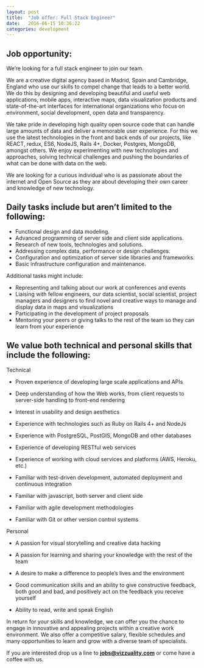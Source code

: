 ```yaml
---
layout: post
title:  "Job offer: Full Stack Engineer"
date:   2016-06-15 10:36:22
categories: development
---
```


## Job opportunity:

We’re looking for a full stack engineer to join our team. 

We are a creative digital agency based in Madrid, Spain and Cambridge, England who use our skills to compel change that leads to a better world. We do this by designing and developing beautiful and useful web applications, mobile apps, interactive maps, data visualization products and state-of-the-art interfaces for international organizations who focus on environment, social development, open data and transparency.

We take pride in developing high quality open source code that can handle large amounts of data and deliver a memorable user experience. For this we use the latest technologies in the front and back ends of our projects, like REACT, redux, ES6, NodeJS, Rails 4+, Docker, Postgres, MongoDB, amongst others. We enjoy experimenting with new technologies and approaches, solving technical challenges and pushing the boundaries of what can be done with data on the web.

We are looking for a curious individual who is as passionate about the internet and Open Source as they are about developing their own career and knowledge of new technology. 

## Daily tasks include but aren’t limited to the following:

* Functional design and data modeling.
* Advanced programming of server side and client side applications.
* Research of new tools, technologies and solutions.
* Addressing complex data, performance or design challenges.
* Configuration and optimization of server side libraries and frameworks.
* Basic infrastructure configuration and maintenance.

Additional tasks might include:

* Representing and talking about our work at conferences and events
* Liaising with fellow engineers, our data scientist, social scientist, project managers and designers to find novel and creative ways to manage and display data in maps and visualizations 
* Participating in the development of project proposals
* Mentoring your peers or giving talks to the rest of the team so they can learn from your experience

## We value both technical and personal skills that include the following:

Technical

* Proven experience of developing large scale applications and APIs

* Deep understanding of how the Web works, from client requests to server-side handling to front-end rendering

* Interest in usability and design aesthetics

* Experience with technologies such as Ruby on Rails 4+ and NodeJs

* Experience with PostgreSQL, PostGIS, MongoDB and other databases

* Experience of developing RESTful web services

* Experience of working with cloud services and platforms (AWS, Heroku, etc.)

* Familiar with test-driven development, automated deployment and continuous integration

* Familiar with javascript, both server and client side

* Familiar with agile development methodologies

* Familiar with Git or other version control systems

Personal

* A passion for visual storytelling and creative data hacking

* A passion for learning and sharing your knowledge with the rest of the team

* A desire to make a difference to people’s lives and the environment

* Good communication skills and an ability to give constructive feedback, both good and bad, and positively act on the feedback you receive yourself

* Ability to read, write and speak English

In return for your skills and knowledge, we can offer you the chance to engage in innovative and appealing projects within a creative work environment. We also offer a competitive salary, flexible schedules and many opportunities to learn and grow with a diverse team of specialists. 

If you are interested drop us a line to **[jobs@vizzuality.com](mailto:jobs@vizzuality.com)** or come have a coffee with us.

